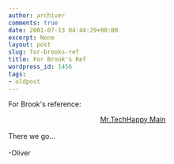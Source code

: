 ```yaml
---
author: archiver
comments: true
date: 2001-07-13 04:44:29+00:00
excerpt: None
layout: post
slug: for-brooks-ref
title: For Brook's Ref
wordpress_id: 1456
tags:
- oldpost
---
```


For Brook's reference:<br /><center><a href="http://www.mrtechhappy.com/main.html" target="_blank">Mr.TechHappy Main</a></center><br />There we go...<br /><br />-Oliver